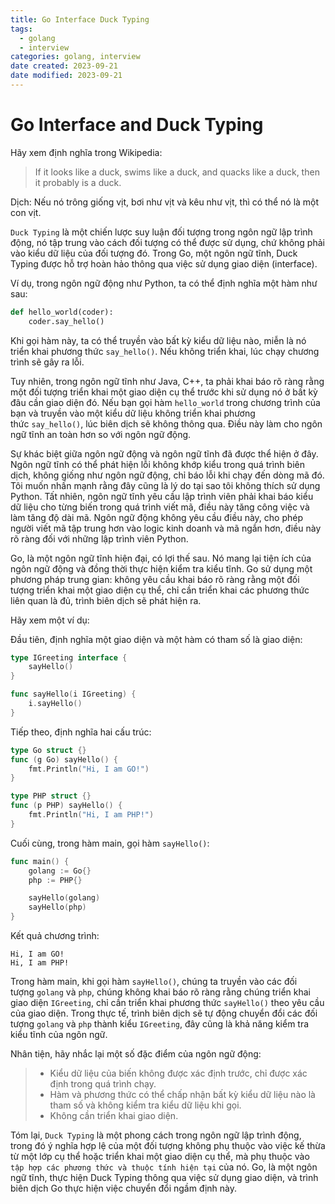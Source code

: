 ```yaml
---
title: Go Interface Duck Typing
tags:
  - golang
  - interview
categories: golang, interview
date created: 2023-09-21
date modified: 2023-09-21
---
```


# Go Interface and Duck Typing

Hãy xem định nghĩa trong Wikipedia:

> If it looks like a duck, swims like a duck, and quacks like a duck, then it probably is a duck.

Dịch: Nếu nó trông giống vịt, bơi như vịt và kêu như vịt, thì có thể nó là một con vịt.

`Duck Typing` là một chiến lược suy luận đối tượng trong ngôn ngữ lập trình động, nó tập trung vào cách đối tượng có thể được sử dụng, chứ không phải vào kiểu dữ liệu của đối tượng đó. Trong Go, một ngôn ngữ tĩnh, Duck Typing được hỗ trợ hoàn hảo thông qua việc sử dụng giao diện (interface).

Ví dụ, trong ngôn ngữ động như Python, ta có thể định nghĩa một hàm như sau:

```python
def hello_world(coder):
    coder.say_hello()
```

Khi gọi hàm này, ta có thể truyền vào bất kỳ kiểu dữ liệu nào, miễn là nó triển khai phương thức `say_hello()`. Nếu không triển khai, lúc chạy chương trình sẽ gây ra lỗi.

Tuy nhiên, trong ngôn ngữ tĩnh như Java, C++, ta phải khai báo rõ ràng rằng một đối tượng triển khai một giao diện cụ thể trước khi sử dụng nó ở bất kỳ đâu cần giao diện đó. Nếu bạn gọi hàm `hello_world` trong chương trình của bạn và truyền vào một kiểu dữ liệu không triển khai phương thức `say_hello()`, lúc biên dịch sẽ không thông qua. Điều này làm cho ngôn ngữ tĩnh an toàn hơn so với ngôn ngữ động.

Sự khác biệt giữa ngôn ngữ động và ngôn ngữ tĩnh đã được thể hiện ở đây. Ngôn ngữ tĩnh có thể phát hiện lỗi không khớp kiểu trong quá trình biên dịch, không giống như ngôn ngữ động, chỉ báo lỗi khi chạy đến dòng mã đó. Tôi muốn nhấn mạnh rằng đây cũng là lý do tại sao tôi không thích sử dụng Python. Tất nhiên, ngôn ngữ tĩnh yêu cầu lập trình viên phải khai báo kiểu dữ liệu cho từng biến trong quá trình viết mã, điều này tăng công việc và làm tăng độ dài mã. Ngôn ngữ động không yêu cầu điều này, cho phép người viết mã tập trung hơn vào logic kinh doanh và mã ngắn hơn, điều này rõ ràng đối với những lập trình viên Python.

Go, là một ngôn ngữ tĩnh hiện đại, có lợi thế sau. Nó mang lại tiện ích của ngôn ngữ động và đồng thời thực hiện kiểm tra kiểu tĩnh. Go sử dụng một phương pháp trung gian: không yêu cầu khai báo rõ ràng rằng một đối tượng triển khai một giao diện cụ thể, chỉ cần triển khai các phương thức liên quan là đủ, trình biên dịch sẽ phát hiện ra.

Hãy xem một ví dụ:

Đầu tiên, định nghĩa một giao diện và một hàm có tham số là giao diện:

```go
type IGreeting interface {
	sayHello()
}

func sayHello(i IGreeting) {
	i.sayHello()
}
```

Tiếp theo, định nghĩa hai cấu trúc:

```go
type Go struct {}
func (g Go) sayHello() {
	fmt.Println("Hi, I am GO!")
}

type PHP struct {}
func (p PHP) sayHello() {
	fmt.Println("Hi, I am PHP!")
}
```

Cuối cùng, trong hàm main, gọi hàm `sayHello()`:

```go
func main() {
	golang := Go{}
	php := PHP{}

	sayHello(golang)
	sayHello(php)
}
```

Kết quả chương trình:

```shell
Hi, I am GO!
Hi, I am PHP!
```

Trong hàm main, khi gọi hàm `sayHello()`, chúng ta truyền vào các đối tượng `golang` và `php`, chúng không khai báo rõ ràng rằng chúng triển khai giao diện `IGreeting`, chỉ cần triển khai phương thức `sayHello()` theo yêu cầu của giao diện. Trong thực tế, trình biên dịch sẽ tự động chuyển đổi các đối tượng `golang` và `php` thành kiểu `IGreeting`, đây cũng là khả năng kiểm tra kiểu tĩnh của ngôn ngữ.

Nhân tiện, hãy nhắc lại một số đặc điểm của ngôn ngữ động:

> - Kiểu dữ liệu của biến không được xác định trước, chỉ được xác định trong quá trình chạy.
> - Hàm và phương thức có thể chấp nhận bất kỳ kiểu dữ liệu nào là tham số và không kiểm tra kiểu dữ liệu khi gọi.
> - Không cần triển khai giao diện.

Tóm lại, `Duck Typing` là một phong cách trong ngôn ngữ lập trình động, trong đó ý nghĩa hợp lệ của một đối tượng không phụ thuộc vào việc kế thừa từ một lớp cụ thể hoặc triển khai một giao diện cụ thể, mà phụ thuộc vào `tập hợp các phương thức và thuộc tính hiện tại` của nó. Go, là một ngôn ngữ tĩnh, thực hiện Duck Typing thông qua việc sử dụng giao diện, và trình biên dịch Go thực hiện việc chuyển đổi ngầm định này.
